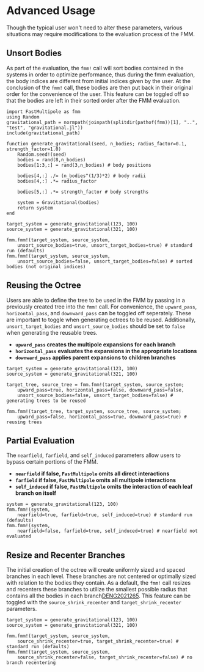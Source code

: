 
# Advanced Usage

Though the typical user won't need to alter these parameters, various situations may require modifications to the evaluation process of the FMM.

## Unsort Bodies

As part of the evaluation, the `fmm!` call will sort bodies contained in the systems in order to optimize performance, thus during the fmm evaluation, the body indices are different from initial indices given by the user. At the conclusion of the `fmm!` call, these bodies are then put back in their original order for the convenience of the user. This feature can be toggled off so that the bodies are left in their sorted order after the FMM evaluation.

```@example advanced
import FastMultipole as fmm
using Random
gravitational_path = normpath(joinpath(splitdir(pathof(fmm))[1], "..", "test", "gravitational.jl"))
include(gravitational_path)

function generate_gravitational(seed, n_bodies; radius_factor=0.1, strength_factor=1.0)
    Random.seed!(seed)
    bodies = rand(8,n_bodies)
    bodies[1:3,:] = rand(3,n_bodies) # body positions

    bodies[4,:] ./= (n_bodies^(1/3)*2) # body radii
    bodies[4,:] .*= radius_factor

    bodies[5,:] .*= strength_factor # body strengths

    system = Gravitational(bodies)
    return system
end

target_system = generate_gravitational(123, 100)
source_system = generate_gravitational(321, 100)

fmm.fmm!(target_system, source_system,
    unsort_source_bodies=true, unsort_target_bodies=true) # standard run (defaults)
fmm.fmm!(target_system, source_system,
    unsort_source_bodies=false, unsort_target_bodies=false) # sorted bodies (not original indices)
```

## Reusing the Octree

Users are able to define the tree to be used in the FMM by passing in a previously created tree into the `fmm!` call. For convenience, the `upward_pass`, `horizontal_pass`, and `downward_pass` can be toggled off seperately. These are important to toggle when generating octrees to be reused. Additionally, `unsort_target_bodies` and `unsort_source_bodies` should be set to `false` when generating the reusable trees.

- **`upward_pass` creates the multipole expansions for each branch**
- **`horizontal_pass` evaluates the expansions in the appropriate locations**
- **`downward_pass` applies parent expansions to children branches**

```@example advanced
target_system = generate_gravitational(123, 100)
source_system = generate_gravitational(321, 100)

target_tree, source_tree = fmm.fmm!(target_system, source_system;
    upward_pass=true, horizontal_pass=false, downward_pass=false,
    unsort_source_bodies=false, unsort_target_bodies=false) # generating trees to be reused

fmm.fmm!(target_tree, target_system, source_tree, source_system;
    upward_pass=false, horizontal_pass=true, downward_pass=true) # reusing trees
```

## Partial Evaluation

The `nearfield`, `farfield`, and `self_induced` parameters allow users to bypass certain portions of the FMM.

- **`nearfield` if false, `FastMultipole` omits all direct interactions**
- **`farfield` if false, `FastMultipole` omits all multipole interactions**
- **`self_induced` if false, `FastMultipole` omits the interaction of each leaf branch on itself**

```@example advanced
system = generate_gravitational(123, 100)
fmm.fmm!(system,
    nearfield=true, farfield=true, self_induced=true) # standard run (defaults)
fmm.fmm!(system,
    nearfield=false, farfield=true, self_induced=true) # nearfield not evaluated
```

## Resize and Recenter Branches

The initial creation of the octree will create uniformly sized and spaced branches in each level. These branches are not centered or optimally sized with relation to the bodies they contain. As a default, the `fmm!` call resizes and recenters these branches to utilize the smallest possible radius that contains all the bodies in each branch[DENG2021265](@cite). This feature can be toggled with the `source_shrink_recenter` and `target_shrink_recenter` parameters.

```@example advanced
target_system = generate_gravitational(123, 100)
source_system = generate_gravitational(321, 100)

fmm.fmm!(target_system, source_system,
    source_shrink_recenter=true, target_shrink_recenter=true) # standard run (defaults)
fmm.fmm!(target_system, source_system,
    source_shrink_recenter=false, target_shrink_recenter=false) # no branch recentering
```

